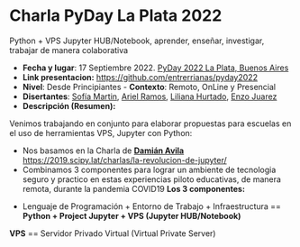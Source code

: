 # Charla PyDay La Plata 2022

Python + VPS Jupyter HUB/Notebook, aprender, enseñar, investigar, trabajar de manera colaborativa

* **Fecha y lugar**: 17 Septiembre 2022. [PyDay 2022 La Plata, Buenos Aires](https://eventos.python.org.ar/events/pyday-laplata-2022/)
* **Link presentacion:** https://github.com/entrerrianas/pyday2022
* **Nivel**: Desde Principiantes  - **Contexto**: Remoto, OnLine y Presencial
* **Disertantes**: [Sofía Martin](https://github.com/entrerrianas), [Ariel Ramos](https://us.pycon.org/2022/speaker/profile/11/), [Liliana Hurtado](https://us.pycon.org/2022/speaker/profile/185/), [Enzo Juarez](https://github.com/enzzo19/)
* **Descripción (Resumen):**

Venimos trabajando en conjunto para elaborar propuestas para escuelas en el uso de herramientas VPS, Jupyter con Python:
- Nos basamos en la Charla de **[Damián Avila](https://github.com/damianavila)** https://2019.scipy.lat/charlas/la-revolucion-de-jupyter/
- Combinamos 3 componentes para lograr un ambiente de tecnologia seguro y practico en estas experiencias piloto educativas, de manera remota, durante la pandemia COVID19
**Los 3 componentes:**
* Lenguaje de Programación + Entorno de Trabajo + Infraestructura == **Python + Project Jupyter + VPS (Jupyter HUB/Notebook)**

**VPS** == Servidor Privado Virtual (Virtual Private Server)

